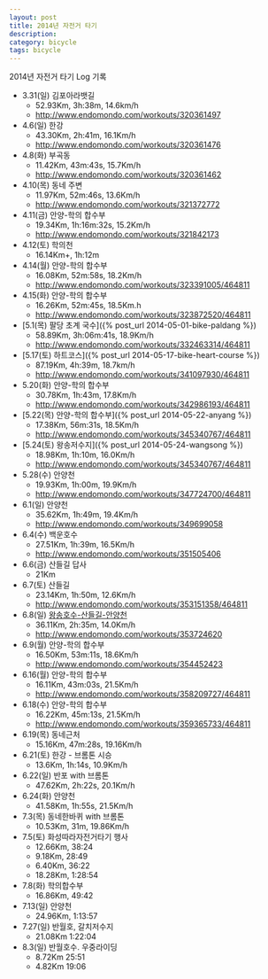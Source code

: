 ```yaml
---
layout: post
title: 2014년 자전거 타기
description: 
category: bicycle
tags: bicycle
---
```


2014년 자전거 타기 Log 기록

<!-- more -->

- 3.31(일) 김포아라뱃길
	- 52.93Km, 3h:38m, 14.6km/h
	- http://www.endomondo.com/workouts/320361497
- 4.6(일) 한강
	- 43.30Km, 2h:41m, 16.1Km/h
	- http://www.endomondo.com/workouts/320361476
- 4.8(화) 부곡동
	- 11.42Km, 43m:43s, 15.7Km/h
	- http://www.endomondo.com/workouts/320361462
- 4.10(목) 동네 주변
    - 11.97Km, 52m:46s, 13.6Km/h
	- http://www.endomondo.com/workouts/321372772
- 4.11(금) 안양-학의 합수부
    - 19.34Km, 1h:16m:32s, 15.2Km/h
	- http://www.endomondo.com/workouts/321842173
- 4.12(토) 학의천
	- 16.14Km+, 1h:12m
- 4.14(월) 안양-학의 합수부
    - 16.08Km, 52m:58s, 18.2Km/h
	- http://www.endomondo.com/workouts/323391005/464811
- 4.15(화) 안양-학의 합수부
    - 16.26Km, 52m:45s, 18.5Km.h
	- http://www.endomondo.com/workouts/323872520/464811
- [5.1(목) 팔당 초계 국수]({% post_url 2014-05-01-bike-paldang %})
	- 58.89Km, 3h:06m:41s, 18.9Km/h
	- http://www.endomondo.com/workouts/332463314/464811
- [5.17(토) 하트코스]({% post_url 2014-05-17-bike-heart-course %})
    - 87.19Km, 4h:39m, 18.7km/h
	- http://www.endomondo.com/workouts/341097930/464811
- 5.20(화) 안양-학의 합수부
	- 30.78Km, 1h:43m, 17.8Km/h
	- http://www.endomondo.com/workouts/342986193/464811
- [5.22(목) 안양-학의 합수부]({% post_url 2014-05-22-anyang %})
	- 17.38Km, 56m:31s, 18.5Km/h
	- http://www.endomondo.com/workouts/345340767/464811
- [5.24(토) 왕송저수지]({% post_url 2014-05-24-wangsong %})
	- 18.98Km, 1h:10m, 16.0Km/h
	- http://www.endomondo.com/workouts/345340767/464811
- 5.28(수) 안양천
	- 19.93Km, 1h:00m, 19.9Km/h
	- http://www.endomondo.com/workouts/347724700/464811
- 6.1(일) 안양천
	- 35.62Km, 1h:49m, 19.4Km/h
	- http://www.endomondo.com/workouts/349699058
- 6.4(수) 백운호수
	- 27.51Km, 1h:39m, 16.5Km/h
	- http://www.endomondo.com/workouts/351505406
- 6.6(금) 산들길 답사
	- 21Km
- 6.7(토) 산들길
	- 23.14Km, 1h:50m, 12.6Km/h
	- http://www.endomondo.com/workouts/353151358/464811
- 6.8(일) [왕송호수-산들길-안양천](https://www.dropbox.com/sc/syj4z8gimbc48xc/AADPJ5J1NDp-h5D7IJV130XXa?n=4345768)
	- 36.11Km, 2h:35m, 14.0Km/h
	- http://www.endomondo.com/workouts/353724620
- 6.9(월) 안양-학의 합수부
	- 16.50Km, 53m:11s, 18.6Km/h
	- http://www.endomondo.com/workouts/354452423
- 6.16(월) 안양-학의 합수부
	- 16.11Km, 43m:03s, 21.5Km/h
	- http://www.endomondo.com/workouts/358209727/464811
- 6.18(수) 안양-학의 합수부
	- 16.22Km, 45m:13s, 21.5Km/h
	- http://www.endomondo.com/workouts/359365733/464811
- 6.19(목) 동네근처
	- 15.16Km, 47m:28s, 19.16Km/h
- 6.21(토) 한강 - 브롬톤 시승
	- 13.6Km, 1h:14s, 10.9Km/h
- 6.22(일) 반포 with 브롬톤
	- 47.62Km, 2h:22s, 20.1Km/h
- 6.24(화) 안양천
	- 41.58Km, 1h:55s, 21.5Km/h
- 7.3(목) 동네한바퀴 with 브롬톤
	- 10.53Km, 31m, 19.86Km/h
- 7.5(토) 화성따라자전거타기 행사
	- 12.66Km, 38:24
	- 9.18Km, 28:49
	- 6.40Km, 36:22
	- 18.28Km, 1:28:54
- 7.8(화) 학의합수부
	- 16.86Km, 49:42
- 7.13(일) 안양천
	- 24.96Km, 1:13:57
- 7.27(일) 반월호, 갈치저수지
	- 21.08Km 1:22:04
- 8.3(일) 반월호수. 우중라이딩
	- 8.72Km 25:51
	- 4.82Km 19:06
